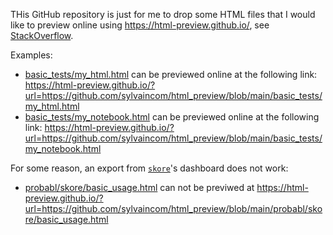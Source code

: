 THis GitHub repository is just for me to drop some HTML files that I would like to preview online using https://html-preview.github.io/, see [StackOverflow](https://stackoverflow.com/questions/8446218/how-to-see-an-html-page-on-github-as-a-normal-rendered-html-page-to-see-preview).

Examples:
- [basic_tests/my_html.html](basic_tests/my_html.html) can be previewed online at the following link:
https://html-preview.github.io/?url=https://github.com/sylvaincom/html_preview/blob/main/basic_tests/my_html.html
- [basic_tests/my_notebook.html](basic_tests/my_notebook.html) can be previewed online at the following link:
https://html-preview.github.io/?url=https://github.com/sylvaincom/html_preview/blob/main/basic_tests/my_notebook.html

For some reason, an export from [`skore`](https://github.com/probabl-ai/skore)'s dashboard does not work:
- [probabl/skore/basic_usage.html](probabl/skore/basic_usage.html) can not be previwed at https://html-preview.github.io/?url=https://github.com/sylvaincom/html_preview/blob/main/probabl/skore/basic_usage.html